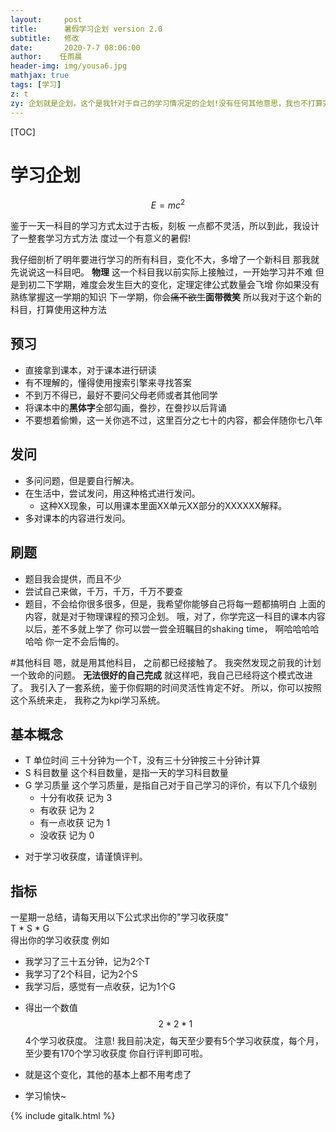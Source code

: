 ```yaml
---
layout:     post
title:      暑假学习企划 version 2.0
subtitle:   修改
date:       2020-7-7 08:06:00
author:    任雨晨
header-img: img/yousa6.jpg
mathjax: true
tags: [学习]
z: t
zy: 企划就是企划，这个是我针对于自己的学习情况定的企划!没有任何其他意思，我也不打算完全按照这个完成。。。
---
```


[TOC]

# 学习企划
$$
E=mc^2
$$

鉴于一天一科目的学习方式太过于古板，刻板
一点都不灵活，所以到此，我设计了一整套学习方式方法
度过一个有意义的暑假!

我仔细剖析了明年要进行学习的所有科目，变化不大，多增了一个新科目
那我就先说说这一科目吧。
**物理**
这一个科目我以前实际上接触过，一开始学习并不难
但是到初二下学期，难度会发生巨大的变化，定理定律公式数量会飞增
你如果没有熟练掌握这一学期的知识
下一学期，你会~~痛不欲生~~**面带微笑**
所以我对于这个新的科目，打算使用这种方法
## 预习
* 直接拿到课本，对于课本进行研读
* 有不理解的，懂得使用搜索引擎来寻找答案
* 不到万不得已，最好不要问父母老师或者其他同学
* 将课本中的**黑体字**全部勾画，誊抄，在誊抄以后背诵
* 不要想着偷懒，这一关你逃不过，这里百分之七十的内容，都会伴随你七八年
## 发问
* 多问问题，但是要自行解决。
* 在生活中，尝试发问，用这种格式进行发问。
  * 这种XX现象，可以用课本里面XX单元XX部分的XXXXXX解释。
* 多对课本的内容进行发问。
## 刷题
* 题目我会提供，而且不少
* 尝试自己来做，千万，千万，千万不要查
* 题目，不会给你很多很多，但是，我希望你能够自己将每一题都搞明白
上面的内容，就是对于物理课程的预习企划。
哦，对了，你学完这一科目的课本内容以后，差不多就上学了
你可以尝一尝全班瞩目的shaking time， 啊哈哈哈哈哈哈
你一定不会后悔的。

#其他科目
嗯，就是用其他科目，
之前都已经接触了。
我突然发现之前我的计划一个致命的问题。
**无法很好的自己完成**
就这样吧，我自己已经将这个模式改进了。
我引入了一套系统，鉴于你假期的时间灵活性肯定不好。
所以，你可以按照这个系统来走，
我称之为kpi学习系统。
## 基本概念
* T 单位时间 三十分钟为一个T，没有三十分钟按三十分钟计算
* S 科目数量 这个科目数量，是指一天的学习科目数量
* G 学习质量 这个学习质量，是指自己对于自己学习的评价，有以下几个级别
  * 十分有收获  记为 3
  * 有收获     记为  2
  * 有一点收获  记为 1
  * 没收获     记为 0
- 对于学习收获度，请谨慎评判。
## 指标
一星期一总结，请每天用以下公式求出你的"学习收获度"
<br>
T * S * G
<br>
得出你的学习收获度
例如
* 我学习了三十五分钟，记为2个T
* 我学习了2个科目，记为2个S
* 我学习后，感觉有一点收获，记为1个G
- 得出一个数值 $$ 2 * 2 * 1 $$ 4个学习收获度。
注意!
我目前决定，每天至少要有5个学习收获度，每个月，至少要有170个学习收获度
你自行评判即可啦。

* 就是这个变化，其他的基本上都不用考虑了

* 学习愉快~

{% include gitalk.html %}
